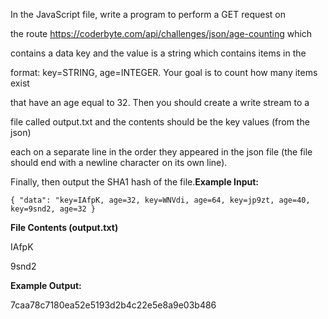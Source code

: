 In the JavaScript file, write a program to perform a GET request on

the route https://coderbyte.com/api/challenges/json/age-counting which

contains a data key and the value is a string which contains items in the

format: key=STRING, age=INTEGER. Your goal is to count how many items exist

that have an age equal to 32. Then you should create a write stream to a

file called output.txt and the contents should be the key values (from the json)

each on a separate line in the order they appeared in the json file (the file should end with a newline character on its own line).

Finally, then output the SHA1 hash of the file.**Example Input:**

`{ "data": "key=IAfpK, age=32, key=WNVdi, age=64, key=jp9zt, age=40, key=9snd2, age=32 }`

**File Contents (output.txt)**

IAfpK

9snd2

**Example Output:**

7caa78c7180ea52e5193d2b4c22e5e8a9e03b486
